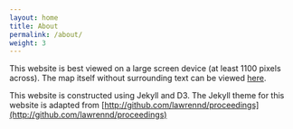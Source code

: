 ```yaml
---
layout: home
title: About
permalink: /about/
weight: 3
---
```


This website is best viewed on a large screen device (at least 1100 pixels across).
The map itself without surrounding text can be viewed 
<a href="{{'/map.html' | prepend: site.baseurl}}">here</a>.

This website is constructed using Jekyll and D3.
The Jekyll theme for this website is adapted from [http://github.com/lawrennd/proceedings](http://github.com/lawrennd/proceedings)
